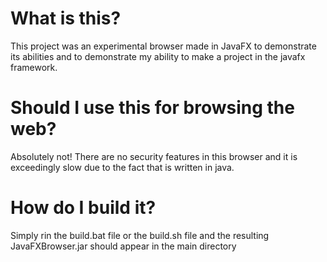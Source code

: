 # What is this?

This project was an experimental browser made in JavaFX to demonstrate its abilities and to demonstrate my ability to make a project in the javafx framework.

# Should I use this for browsing the web?

Absolutely not! There are no security features in this browser and it is exceedingly slow due to the fact that is written in java.

# How do I build it?

Simply rin the build.bat file or the build.sh file and the resulting JavaFXBrowser.jar should appear in the main directory
